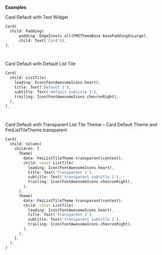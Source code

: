 **Examples**

Card Default with Text Widget

```dart
Card(
  child: Padding(
      padding: EdgeInsets.all(FMIThemeBase.basePaddingXxLarge),
      child: Text('Card')),
),
```

` `

Card Default with Default List Tile
```dart
Card(
  child: ListTile(
    leading: Icon(FontAwesomeIcons.heart),
    title: Text('Default 1'),
    subtitle: Text('default subtitle 1'),
    trailing: Icon(FontAwesomeIcons.chevronRight),
  ),
),
```

` `

Card Default with Transparent List Tile Theme – Card Default Theme and FmiListTileTheme.transparent
```dart
Card(
  child: Column(
    children: [
      Theme(
        data: FmiListTileTheme.transparent(context),
        child: const ListTile(
          leading: Icon(FontAwesomeIcons.heart),
          title: Text('Transparent 1'),
          subtitle: Text('transparent subtitle 1'),
          trailing: Icon(FontAwesomeIcons.chevronRight),
        ),
      ),
      Theme(
        data: FmiListTileTheme.transparent(context),
        child: const ListTile(
          leading: Icon(FontAwesomeIcons.heart),
          title: Text('Transparent 2'),
          subtitle: Text('transparent subtitle 2'),
          trailing: Icon(FontAwesomeIcons.chevronRight),
        ),
      ),
    ],
  ),
)
```